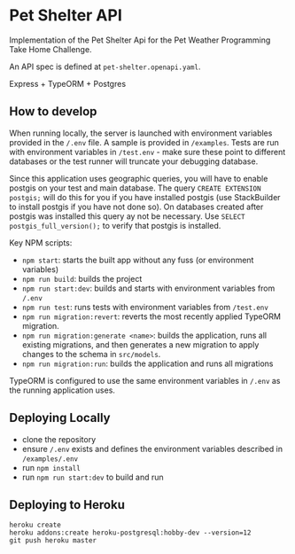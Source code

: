 # Pet Shelter API

Implementation of the Pet Shelter Api for the Pet Weather Programming Take Home Challenge.

An API spec is defined at `pet-shelter.openapi.yaml`.

Express + TypeORM + Postgres

## How to develop

When running locally, the server is launched with environment variables provided in the `/.env` file. A sample is provided in `/examples`. Tests are run with environment variables in `/test.env` - make sure these point to different databases or the test runner will truncate your debugging database.

Since this application uses geographic queries, you will have to enable postgis on your test and main database. The query `CREATE EXTENSION postgis;` will do this for you if you have installed postgis (use StackBuilder to install postgis if you have not done so). On databases created after postgis was installed this query ay not be necessary. Use `SELECT postgis_full_version();` to verify that postgis is installed.

Key NPM scripts:
- `npm start`: starts the built app without any fuss (or environment variables)
- `npm run build`: builds the project
- `npm run start:dev`: builds and starts with environment variables from `/.env`
- `npm run test`: runs tests with environment variables from `/test.env`
- `npm run migration:revert`: reverts the most recently applied TypeORM migration.
- `npm run migration:generate <name>`: builds the application, runs all existing migrations, and then generates a new migration to apply changes to the schema in `src/models`.
- `npm run migration:run`: builds the application and runs all migrations

TypeORM is configured to use the same environment variables in `/.env` as the running application uses.

## Deploying Locally

- clone the repository
- ensure `/.env` exists and defines the environment variables described in `/examples/.env`
- run `npm install`
- run `npm run start:dev` to build and run

## Deploying to Heroku

```
heroku create
heroku addons:create heroku-postgresql:hobby-dev --version=12
git push heroku master
```
